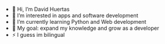- 👋 Hi, I’m David Huertas
- 👀 I’m interested in apps and software development
- 🌱 I’m currently learning Python and Web development
- 🔭 My goal: expand my knowledge and grow as a developer
- ⚡ I guess im bilingual
